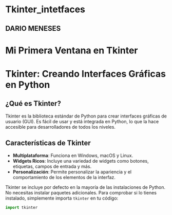 # Tkinter_intetfaces
## DARIO MENESES
# Mi Primera Ventana en Tkinter
# Tkinter: Creando Interfaces Gráficas en Python

## ¿Qué es Tkinter?

Tkinter es la biblioteca estándar de Python para crear interfaces gráficas de usuario (GUI). Es fácil de usar y está integrada en Python, lo que la hace accesible para desarrolladores de todos los niveles.

## Características de Tkinter

- **Multiplataforma**: Funciona en Windows, macOS y Linux.
- **Widgets Ricos**: Incluye una variedad de widgets como botones, etiquetas, campos de entrada y más.
- **Personalización**: Permite personalizar la apariencia y el comportamiento de los elementos de la interfaz.

Tkinter se incluye por defecto en la mayoría de las instalaciones de Python. No necesitas instalar paquetes adicionales. Para comprobar si lo tienes instalado, simplemente importa `tkinter` en tu código:

```python
import tkinter

